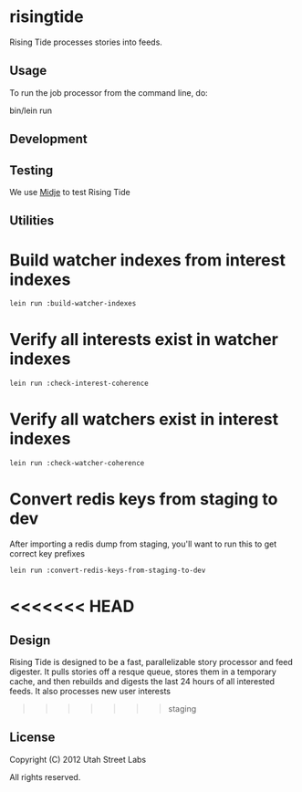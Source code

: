 # risingtide

Rising Tide processes stories into feeds.

## Usage

To run the job processor from the command line, do:

bin/lein run

## Development

## Testing

We use [Midje](https://github.com/marick/Midje) to test Rising Tide

## Utilities

# Build watcher indexes from interest indexes

    lein run :build-watcher-indexes

# Verify all interests exist in watcher indexes

    lein run :check-interest-coherence

# Verify all watchers exist in interest indexes

    lein run :check-watcher-coherence

# Convert redis keys from staging to dev

After importing a redis dump from staging, you'll want to run this to
get correct key prefixes

    lein run :convert-redis-keys-from-staging-to-dev

<<<<<<< HEAD
=======
## Design

Rising Tide is designed to be a fast, parallelizable story processor
and feed digester. It pulls stories off a resque queue, stores them in
a temporary cache, and then rebuilds and digests the last 24 hours of
all interested feeds. It also processes new user interests
>>>>>>> staging

## License

Copyright (C) 2012 Utah Street Labs

All rights reserved.
